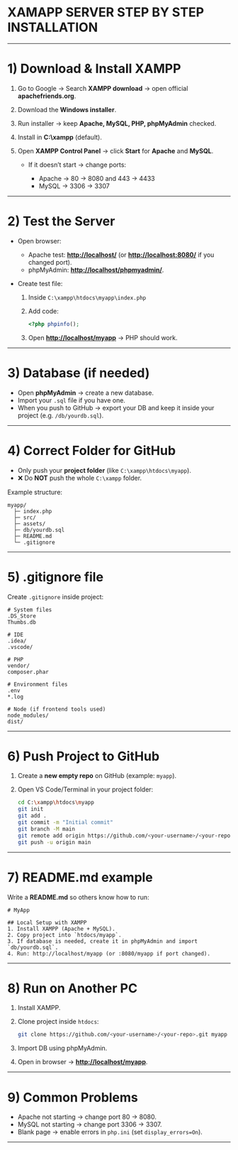 



# XAMAPP SERVER STEP BY STEP INSTALLATION 

---

# 1) Download & Install XAMPP

1. Go to Google → Search **XAMPP download** → open official **apachefriends.org**.
2. Download the **Windows installer**.
3. Run installer → keep **Apache, MySQL, PHP, phpMyAdmin** checked.
4. Install in **C:\xampp** (default).
5. Open **XAMPP Control Panel** → click **Start** for **Apache** and **MySQL**.

   * If it doesn’t start → change ports:

     * Apache → 80 → 8080 and 443 → 4433
     * MySQL → 3306 → 3307


---

# 2) Test the Server

* Open browser:

  * Apache test: **[http://localhost/](http://localhost/)** (or **[http://localhost:8080/](http://localhost:8080/)** if you changed port).
  * phpMyAdmin: **[http://localhost/phpmyadmin/](http://localhost/phpmyadmin/)**.
* Create test file:

  1. Inside `C:\xampp\htdocs\myapp\index.php`
  2. Add code:

     ```php
     <?php phpinfo();
     ```
  3. Open **[http://localhost/myapp](http://localhost/myapp)** → PHP should work.

---

# 3) Database (if needed)

* Open **phpMyAdmin** → create a new database.
* Import your `.sql` file if you have one.
* When you push to GitHub → export your DB and keep it inside your project (e.g. `/db/yourdb.sql`).

---

# 4) Correct Folder for GitHub

* Only push your **project folder** (like `C:\xampp\htdocs\myapp`).
* ❌ Do **NOT** push the whole `C:\xampp` folder.

Example structure:

```
myapp/
  ├─ index.php
  ├─ src/
  ├─ assets/
  ├─ db/yourdb.sql
  ├─ README.md
  └─ .gitignore
```

---

# 5) .gitignore file

Create `.gitignore` inside project:

```
# System files
.DS_Store
Thumbs.db

# IDE
.idea/
.vscode/

# PHP
vendor/
composer.phar

# Environment files
.env
*.log

# Node (if frontend tools used)
node_modules/
dist/
```

---

# 6) Push Project to GitHub

1. Create a **new empty repo** on GitHub (example: `myapp`).
2. Open VS Code/Terminal in your project folder:

   ```bash
   cd C:\xampp\htdocs\myapp
   git init
   git add .
   git commit -m "Initial commit"
   git branch -M main
   git remote add origin https://github.com/<your-username>/<your-repo>.git
   git push -u origin main
   ```

---

# 7) README.md example

Write a **README.md** so others know how to run:

```
# MyApp

## Local Setup with XAMPP
1. Install XAMPP (Apache + MySQL).
2. Copy project into `htdocs/myapp`.
3. If database is needed, create it in phpMyAdmin and import `db/yourdb.sql`.
4. Run: http://localhost/myapp (or :8080/myapp if port changed).
```

---

# 8) Run on Another PC

1. Install XAMPP.
2. Clone project inside `htdocs`:

   ```bash
   git clone https://github.com/<your-username>/<your-repo>.git myapp
   ```
3. Import DB using phpMyAdmin.
4. Open in browser → **[http://localhost/myapp](http://localhost/myapp)**.

---

# 9) Common Problems

* Apache not starting → change port 80 → 8080.
* MySQL not starting → change port 3306 → 3307.
* Blank page → enable errors in `php.ini` (set `display_errors=On`).

---





